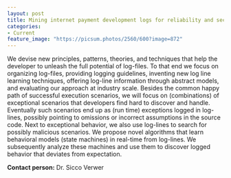 ```yaml
---
layout: post
title: Mining internet payment development logs for reliability and security (MIPL – NWO)
categories:
- Current
feature_image: "https://picsum.photos/2560/600?image=872"
---
```




We devise new principles, patterns, theories, and techniques that help the developer to unleash the full potential of log-files. To that end we focus on organizing log-files, providing logging guidelines, inventing new log line learning techniques, offering log-line information through abstract models, and evaluating our approach at industry scale. Besides the common happy path of successful execution scenarios, we will focus on (combinations) of exceptional scenarios that developers find hard to discover and handle. Eventually such scenarios end up as (run time) exceptions logged in log-lines, possibly pointing to omissions or incorrect assumptions in the source code. Next to exceptional behavior, we also use log-lines to search for possibly malicious scenarios. We propose novel algorithms that learn behavioral models (state machines) in real-time from log-lines. We subsequently analyze these machines and use them to discover logged behavior that deviates from expectation.


**Contact person:** Dr. Sicco Verwer
